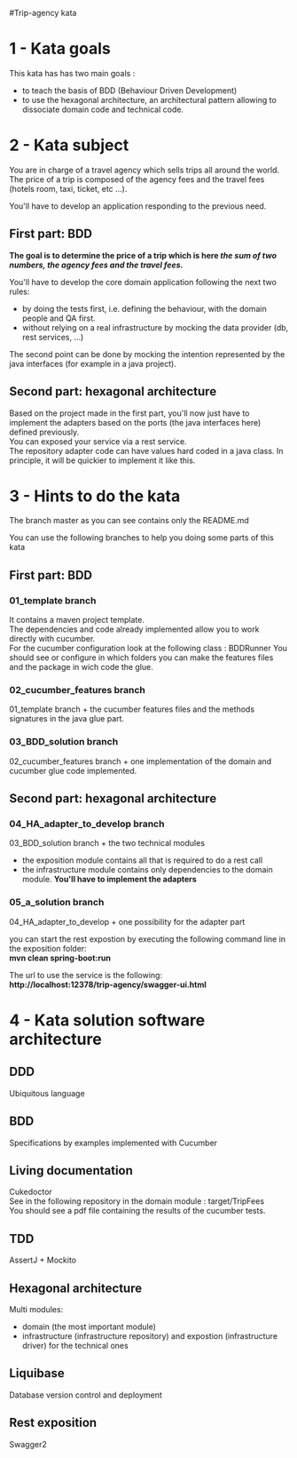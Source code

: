 #Trip-agency kata

# 1 - Kata goals
This kata has has two main goals :
- to teach the basis of BDD (Behaviour Driven Development)
- to use the hexagonal architecture, an architectural pattern allowing to dissociate domain code and technical code.

# 2 - Kata subject
You are in charge of a travel agency which sells trips all around the world.
The price of a trip is composed of the agency fees and the travel fees (hotels room, taxi, ticket, etc ...).

You'll have to develop an application responding to the previous need.

## First part: BDD
**The goal is to determine the price of a trip which is here _the sum of two numbers, the agency fees and the travel fees._**

You'll have to develop the core domain application following the next two rules:
- by doing the tests first, i.e. defining the behaviour, with the domain people and QA first.
- without relying on a real infrastructure by mocking the data provider (db, rest services, ...)

The second point can be done by mocking the intention represented by the java interfaces (for example in a java project).

## Second part: hexagonal architecture
Based on the project made in the first part, you'll now just have to implement the adapters based on the ports (the java interfaces
here) defined previously.  
You can exposed your service via a rest service.  
The repository adapter code can have values hard coded in a java class. In principle, it will be quickier to implement it like this.

# 3 - Hints to do the kata
The branch master as you can see contains only the README.md

You can use the following branches to help you doing some parts of this kata

## First part: BDD
### 01_template branch
It contains a maven project template.  
The dependencies and code already implemented allow you to work directly with cucumber.  
For the cucumber configuration look at the following class : BDDRunner
You should see or configure in which folders you can make the features files and the package in wich code the glue.

### 02_cucumber_features branch
01_template branch + the cucumber features files and the methods signatures in the java glue part.

### 03_BDD_solution branch
02_cucumber_features branch + one implementation of the domain and cucumber glue code implemented.

## Second part: hexagonal architecture
### 04_HA_adapter_to_develop branch
03_BDD_solution branch + the two technical modules
- the exposition module contains all that is required to do a rest call
- the infrastructure module contains only dependencies to the domain module. **You'll have to implement the adapters**

### 05_a_solution branch
04_HA_adapter_to_develop + one possibility for the adapter part

you can start the rest expostion by executing the following command line in the exposition folder:  
**mvn clean spring-boot:run**  

The url to use the service is the following:  
**http://localhost:12378/trip-agency/swagger-ui.html**

# 4 - Kata solution software architecture
## DDD
Ubiquitous language

## BDD
Specifications by examples implemented with Cucumber

## Living documentation
Cukedoctor  
See in the following repository in the domain module : target/TripFees   
You should see a pdf file containing the results of the cucumber tests.

## TDD
AssertJ + Mockito

## Hexagonal architecture
Multi modules: 
- domain (the most important module)
- infrastructure (infrastructure repository) and expostion (infrastructure driver) for the technical ones

## Liquibase
Database version control and deployment

## Rest exposition 
Swagger2
